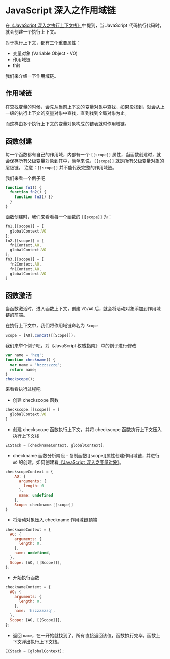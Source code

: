 # JavaScript 深入之作用域链

在[《JavaScript 深入之执行上下文栈》]()中提到，当 JavaScript 代码执行代码时，就会创建一个执行上下文。

对于执行上下文，都有三个重要属性：

- 变量对象 (Variable Object - VO)
- 作用域链
- this

我们来介绍一下作用域链。

## 作用域链

在查找变量的时候，会先从当前上下文的变量对象中查找，如果没找到，就会从上一级的执行上下文的变量对象中查找，直到找到全局对象为止。

而这样由多个执行上下文的变量对象构成的链表就时作用域链。

## 函数创建

每一个函数都有自己的作用域，内部有一个 `[[scope]]` 属性，当函数创建时，就会保存所有父级变量对象到其中，简单来说，`[[scope]]` 就是所有父级变量对象的层级链。
注意：`[[scope]]` 并不能代表完整的作用域链。

我们来看一个例子吧

```javascript
function fn1() {
  function fn2() {
    function fn3() {}
  }
}
```

函数创建时，我们来看看每一个函数的 `[[scope]]` 为：

```javascript
fn1.[[scope]] = [
  globalContext.VO
];
fn2.[[scope]] = [
  fn1Context.AO,
  globalContext.VO
];
fn3.[[scope]] = [
  fn2Context.AO,
  fn1Context.AO,
  globalContext.VO
]
```

## 函数激活

当函数激活时，进入函数上下文，创建 `VO/AO` 后，就会将活动对象添加到作用域链的前端。

在执行上下文中，我们将作用域链命名为 `Scope`

```javascript
Scope = [AO].concat([[Scope]]);
```

我们来举个例子吧，对《JavaScript 权威指南》 中的例子进行修改

```javascript
var name = 'hzq';
function checkname() {
  var name = 'hzzzzzzzq';
  return name;
}
checkscope();
```

来看看执行过程吧

- 创建 checkscope 函数

```javascript
checkscope.[[scope]] = [
  globalContext.VO
]
```

- 创建 checkscope 函数执行上下文，并将 checkscope 函数执行上下文压入执行上下文栈

```javascript
ECStack = [checknameContext, globalContext];
```

- checkname 函数分析阶段 - 复制函数[[scope]]属性创建作用域链，并进行 `AO` 的创建。如何创建看[《JavaScript 深入之变量对象》]()。

```javascript
checkscopeContext = {
    AO: {
      arguments: {
        length: 0
      },
      name: undefined
    },
    Scope: checkname.[[scope]]
}
```

- 将活动对象压入 checkname 作用域链顶端

```javascript
checknameContext = {
  AO: {
    arguments: {
      length: 0,
    },
    name: undefined,
  },
  Scope: [AO, [[Scope]]],
};
```

- 开始执行函数

```javascript
checknameContext = {
  AO: {
    arguments: {
      length: 0,
    },
    name: 'hzzzzzzzq',
  },
  Scope: [AO, [[Scope]]],
};
```

- 返回 `name`，在一开始就找到了，所有直接返回该值，函数执行完毕。函数上下文弹出执行上下文栈。

```javascript
ECStack = [globalContext];
```
